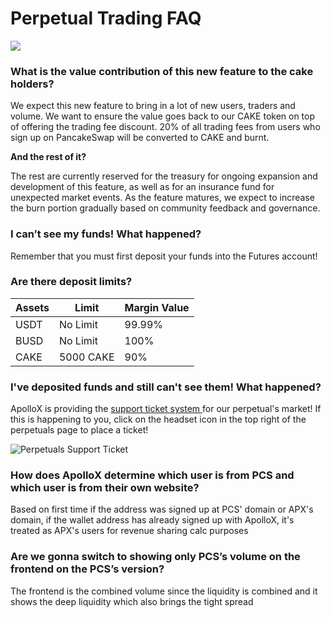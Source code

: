 # Perpetual Trading FAQ

![](../../../.gitbook/assets/general-faq-header.png)

### What is the value contribution of this new feature to the cake holders?&#x20;

We expect this new feature to bring in a lot of new users, traders and volume. We want to ensure the value goes back to our CAKE token on top of offering the trading fee discount. 20% of all trading fees from users who sign up on PancakeSwap will be converted to CAKE and burnt.

**And the rest of it?**&#x20;

The rest are currently reserved for the treasury for ongoing expansion and development of this feature, as well as for an insurance fund for unexpected market events. As the feature matures, we expect to increase the burn portion gradually based on community feedback and governance.

### I can’t see my funds! What happened?

Remember that you must first deposit your funds into the Futures account!

### Are there deposit limits?
| Assets | Limit    | Margin Value |
| ------ | -------- | ------------ |
| USDT   | No Limit | 99.99%       |
| BUSD   | No Limit | 100%         |
| CAKE   | 5000 CAKE| 90%          |

### I've deposited funds and still can't see them! What happened?

ApolloX is providing the [support ticket system ](https://pancakeswaphelp.zendesk.com/hc/en-us/requests/new)for our perpetual's market! If this is happening to you, click on the headset icon in the top right of the perpetuals page to place a ticket!  

![Perpetuals Support Ticket](../../.gitbook/assets/ApolloXSupportTicket.png)


### How does ApolloX determine which user is from PCS and which user is from their own website?&#x20;

Based on first time if the address was signed up at PCS' domain or APX's domain, if the wallet address has already signed up with ApolloX, it's treated as APX's users for revenue sharing calc purposes

### Are we gonna switch to showing only PCS’s volume on the frontend on the PCS’s version?

The frontend is the combined volume since the liquidity is combined and it shows the deep liquidity which also brings the tight spread
